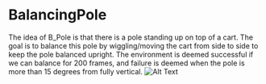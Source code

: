 # BalancingPole
The idea of B_Pole is that there is a pole standing up on top of a cart. The goal is to balance this pole by wiggling/moving the cart from side to side to keep the pole balanced upright.  The environment is deemed successful if we can balance for 200 frames, and failure is deemed when the pole is more than 15 degrees from fully vertical.
![Alt Text](https://github.com/roshray/BalancingPole/blob/master/cartpole.gif)
